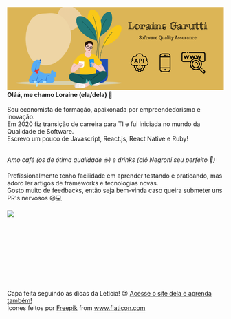 <img src="capa_github.png" alt="capa personalizada github">
<b>Oláá, me chamo Loraine (ela/dela) 👋</b>
<br><br>
Sou economista de formação, apaixonada por empreendedorismo e inovação.<br>
Em 2020 fiz transição de carreira para TI e fui iniciada no mundo da Qualidade de Software.<br>
Escrevo um pouco de Javascript, React.js, React Native e Ruby!
<br><br>

*Amo café (os de ótima qualidade ☕) e drinks (alô Negroni seu perfeito 🍹)*

Profissionalmente tenho facilidade em aprender testando e praticando, mas adoro ler artigos de frameworks e tecnologias novas.<br>
Gosto muito de feedbacks, então seja bem-vinda caso queira submeter uns PR's nervosos 😆💻 <br>


<img width="400px" align="left" src="https://github-readme-stats.vercel.app/api/top-langs/?username=lorainegarutti&hide=html&layout=compact&theme=buefy" />  
<br><br>
<br><br>
<br><br>
<br><br>
<br><br>

Capa feita seguindo as dicas da Letícia! 😍 <a target="_blank" href="https://dev.to/dii_lua/github-profile-como-fazer-54o0">Acesse o site dela e aprenda também!</a><br>
Ícones feitos por <a target="_blank" href="https://www.flaticon.com/br/autores/freepik" title="Freepik">Freepik</a> from <a href="https://www.flaticon.com/br/" title="Flaticon"> www.flaticon.com</a>